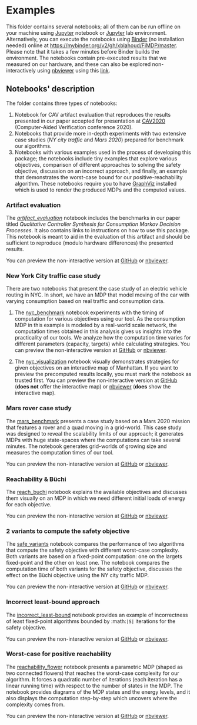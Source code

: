 # Examples

This folder contains several notebooks; all of them can be run offline on your machine using [Jupyter] notebook or [Jupyter] lab environment. Alternatively, you can execute the notebooks using [Binder](https://mybinder.org) (no installation needed) online at https://mybinder.org/v2/gh/xblahoud/FiMDP/master. Please note that it takes a few minutes before Binder builds the environment. The notebooks contain pre-executed results that we measured on our hardware, and these can also be explored non-interactively using [nbviewer](https://nbviewer.jupyter.org/) using this [link](https://nbviewer.jupyter.org/github/xblahoud/FiMDP/tree/master/examples/).

## Notebooks' description

The folder contains three types of notebooks:
1. Notebook for CAV artifact evaluation that reproduces the results presented in our paper accepted for presentation at [CAV2020] (Computer-Aided Verification conference 2020).
2. Notebooks that provide more in-depth experiments with two extensive case studies (_NY city traffic_ and _Mars 2020_) prepared for benchmark our algorithms.
3. Notebooks with various examples used in the process of developing this package; the notebooks include tiny examples that explore various objectives, comparison of different approaches to solving the safety objective, discussion on an incorrect approach, and finally, an example that demonstrates the worst-case bound for our positive-reachability algorithm. These notebooks require you to have [GraphViz] installed which is used to render the produced MDPs and the computed values.

### Artifact evaluation
The *[artifact_evaluation](artifact_evaluation.ipynb)* notebook includes the benchmarks in our paper titled *Qualitative Controller Synthesis for Consumption Markov Decision Processes*. It also contains links to instructions on how to use this package. This notebook is meant to aid in the evaluation of this artifact and should be sufficient to reproduce (modulo hardware differences) the presented results.

You can preview the non-interactive version at [GitHub](https://github.com/xblahoud/FiMDP/blob/master/examples/artifact_evaluation.ipynb) or [nbviewer](https://nbviewer.jupyter.org/github/xblahoud/FiMDP/blob/master/examples/artifact_evaluation.ipynb).

### New York City traffic case study
There are two notebooks that present the case study of an electric vehicle routing in NYC. In short, we have an MDP that model moving of the car with varying consumption based on real traffic and consumption data.

1. The [nyc_benchmark](nyc_bechmark.ipynb) notebook experiments with the timing of computation for various objectives using our tool. As the consumption MDP in this example is modeled by a real-world scale network, the computation times obtained in this analysis gives us insights into the practicality of our tools. We analyze how the computation time varies for different parameters (capacity, targets) while calculating strategies.
You can preview the non-interactive version at [GitHub](https://github.com/xblahoud/FiMDP/blob/master/examples/nyc_benchmark.ipynb>) or [nbviewer](https://nbviewer.jupyter.org/github/xblahoud/FiMDP/blob/master/examples/nyc_benchmark.ipynb).

2. The [nyc_visualization](nyc_visualization.ipynb) notebook visually demonstrates strategies for given objectives on an interactive map of Manhattan. 
If you want to preview the precomputed results locally, you must mark the notebook as trusted first.
You can preview the non-interactive version at [GitHub](https://github.com/xblahoud/FiMDP/blob/master/examples/nyc_visualization.ipynb) (**does not** offer the interactive map) or [nbviewer](https://nbviewer.jupyter.org/github/xblahoud/FiMDP/blob/master/examples/nyc_visualization.ipynb) (**does** show the interactive map).

### Mars rover case study
The [mars_benchmark](mars_benchmark.ipynb) presents a case study based on a Mars 2020 mission that features a rover and a quad moving in a grid-world. This case study was designed to reveal the scalability limits of our approach; it generates MDPs with huge state-spaces where the computations can take several minutes. The notebook generates grid-worlds of growing size and measures the computation times of our tool. 

You can preview the non-interactive version at [GitHub](https://github.com/xblahoud/FiMDP/blob/master/examples/mars_benchmark.ipynb) or [nbviewer](https://nbviewer.jupyter.org/github/xblahoud/FiMDP/blob/master/examples/mars_benchmark.ipynb).

### Reachability \& Büchi
The [reach_buchi](reach_buchi.ipynb) notebook explains the available objectives and discusses them visually on an MDP in which we need different initial loads of energy for each objective.

You can preview the non-interactive version at [GitHub](https://github.com/xblahoud/FiMDP/blob/master/examples/reach_buchi.ipynb) or [nbviewer](https://nbviewer.jupyter.org/github/xblahoud/FiMDP/blob/master/examples/reach_buchi.ipynb).

### 2 variants to compute the safety objective
The [safe_variants](safe_variants.ipynb) notebook compares the performance of two algorithms that compute the safety objective with different worst-case complexity. Both variants are based on a fixed-point computation: one on the largets fixed-point and the other on least one. The notebook compares the computation time of both variants for the safety 
objective, discusses the effect on the Büchi objective using the NY city traffic MDP.

You can preview the non-interactive version at [GitHub](https://github.com/xblahoud/FiMDP/blob/master/examples/safe_variants.ipynb) or  [nbviewer](https://nbviewer.jupyter.org/github/xblahoud/FiMDP/blob/master/examples/safe_variants.ipynb).

### Incorrect least-bound approach
The [incorrect_least-bound](incorrect_least-bound.ipynb) notebook provides an example of incorrectness of least fixed-point algorithms bounded by :math:`|S|` iterations for the safety objective.

You can preview the non-interactive version at [GitHub](https://github.com/xblahoud/FiMDP/blob/master/examples/incorrect_least-bound.ipynb) or [nbviewer](https://nbviewer.jupyter.org/github/xblahoud/FiMDP/blob/master/examples/incorrect_least-bound.ipynb).

### Worst-case for positive reachability
The [reachability_flower](reachability_flower.ipynb) notebook presents a parametric MDP (shaped as two connected flowers) that reaches the worst-case complexity for our algorithm. It forces a quadratic number of iterations (each iteration has a linear running time) with respect to the number of states in the MDP. The notebook provides diagrams of the MDP states and the energy levels, and it also displays the computation step-by-step which uncovers where the complexity comes from.

You can preview the non-interactive version at [GitHub](https://github.com/xblahoud/FiMDP/blob/master/examples/reachability_flower.ipynb) or [nbviewer](https://nbviewer.jupyter.org/github/xblahoud/FiMDP/blob/master/examples/reachability_flower.ipynb).

[jupyter]: https://jupyter.org
[CAV2020]: http://i-cav.org/2020/
[GraphViz]: https://graphviz.org/